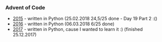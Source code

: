 ### Advent of Code

- [2015](2015) - written in Python (25.02.2018 24,5/25 done - Day 19 Part 2 :()
- [2016](2016) - written in Python (06.03.2018 6/25 done)
- [2017](2017) - written in Python, cause I wanted to learn it :) (finished 25.12.2017)
